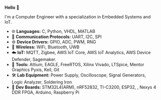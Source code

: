 **Hello** 👋

I'm a Computer Engineer with a specialization in Embedded Systems and IoT.

- 🌐 **Languages:** C, Python, VHDL, MATLAB
- 💬 **Communication Protocols:** UART, I2C, SPI
- ⚙️ **Device Drivers:** GPIO, ADC, PWM, RNG
- 📡 **Wireless:** WiFi, Bluetooth, UWB
- ☁️ **IoT:** MQTT, Zigbee, AWS IoT Core, AWS IoT Analytics, AWS Device Defender, Sagemaker.
- 💾 **Tools:** Altium, EAGLE, FreeRTOS, Xilinx Vivado, LTSpice, Mentor Graphics Pyxis, Keil, Git
- 🛠️ **Lab Equipment:** Power Supply, Oscilloscope, Signal Generators, Logic Analyzer, Soldering Iron
- 👾 **Dev Boards:** STM32L4(ARM), nRF52832, TI-C3200, ESP32, , Nexys 4 DDR FPGA, Arduino, Raspberry Pi
